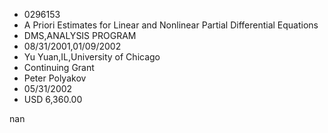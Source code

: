 
* 0296153
* A Priori Estimates for Linear and Nonlinear Partial Differential Equations
* DMS,ANALYSIS PROGRAM
* 08/31/2001,01/09/2002
* Yu Yuan,IL,University of Chicago
* Continuing Grant
* Peter Polyakov
* 05/31/2002
* USD 6,360.00

nan
